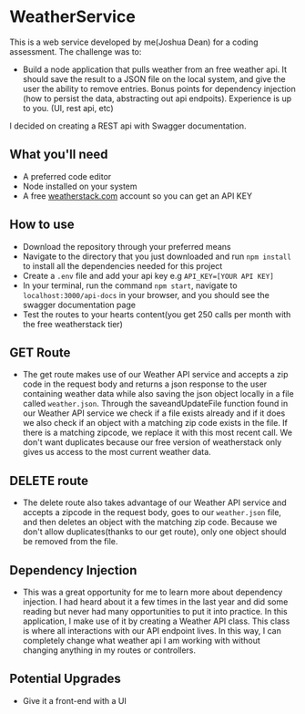 # WeatherService

This is a web service developed by me(Joshua Dean) for a coding assessment. The challenge was to:

- Build a node application that pulls weather from an free weather api. It should save the result to a JSON file on the local system, and give the user the ability to remove entries.
  Bonus points for dependency injection (how to persist the data, abstracting out api endpoits). Experience is up to you. (UI, rest api, etc)

I decided on creating a REST api with Swagger documentation.

## What you'll need

- A preferred code editor
- Node installed on your system
- A free [weatherstack.com](https://weatherstack.com/) account so you can get an API KEY

## How to use

- Download the repository through your preferred means
- Navigate to the directory that you just downloaded and run `npm install` to install all the dependencies needed for this project
- Create a `.env` file and add your api key e.g `API_KEY=[YOUR API KEY]`
- In your terminal, run the command `npm start`, navigate to `localhost:3000/api-docs` in your browser, and you should see the swagger documentation page
- Test the routes to your hearts content(you get 250 calls per month with the free weatherstack tier)

## GET Route

- The get route makes use of our Weather API service and accepts a zip code in the request body and returns a json response to the user containing weather data while also saving the json object locally in a file called `weather.json`. Through the saveandUpdateFile function found in our Weather API service we check if a file exists already and if it does we also check if an object with a matching zip code exists in the file. If there is a matching zipcode, we replace it with this most recent call. We don't want duplicates because our free version of weatherstack only gives us access to the most current weather data.

## DELETE route

- The delete route also takes advantage of our Weather API service and accepts a zipcode in the request body, goes to our `weather.json` file, and then deletes an object with the matching zip code. Because we don't allow duplicates(thanks to our get route), only one object should be removed from the file.

## Dependency Injection

- This was a great opportunity for me to learn more about dependency injection. I had heard about it a few times in the last year and did some reading but never had many opportunities to put it into practice. In this application, I make use of it by creating a Weather API class. This class is where all interactions with our API endpoint lives. In this way, I can completely change what weather api I am working with without changing anything in my routes or controllers.

## Potential Upgrades

- Give it a front-end with a UI
